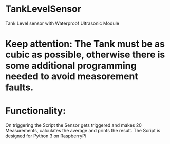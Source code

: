 # TankLevelSensor
Tank Level sensor with Waterproof Ultrasonic Module

# Keep attention: The Tank must be as cubic as possible, otherwise there is some additional programming needed to avoid measorement faults. 

# Functionality:
On triggering the Script the Sensor gets triggered and makes 20 Measurements, calculates the average and prints the result.
The Script is designed for Python 3 on RaspberryPi  
